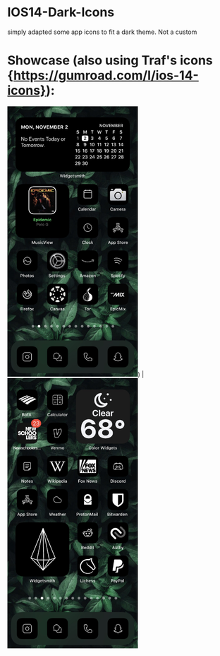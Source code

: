 # IOS14-Dark-Icons
simply adapted some app icons to fit a dark theme. Not a custom


# Showcase (also using Traf's icons {https://gumroad.com/l/ios-14-icons}):

<img src="https://raw.githubusercontent.com/algertc/IOS14-Dark-Icons/main/IMG-2145.jpg" width="296" height="612" />)  |  <img src="https://raw.githubusercontent.com/algertc/IOS14-Dark-Icons/main/IMG-2162.jpg" width="296" height="612" />
